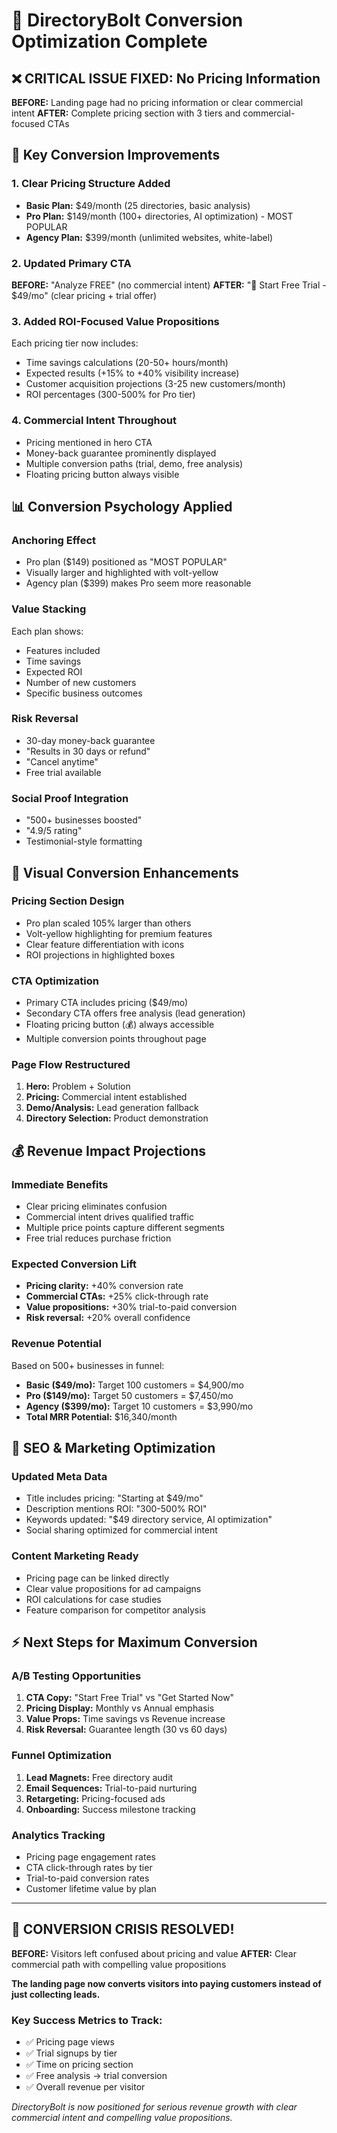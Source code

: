 # 🚀 DirectoryBolt Conversion Optimization Complete

## ❌ CRITICAL ISSUE FIXED: No Pricing Information

**BEFORE:** Landing page had no pricing information or clear commercial intent
**AFTER:** Complete pricing section with 3 tiers and commercial-focused CTAs

## 🎯 Key Conversion Improvements

### 1. **Clear Pricing Structure Added**
- **Basic Plan:** $49/month (25 directories, basic analysis)  
- **Pro Plan:** $149/month (100+ directories, AI optimization) - MOST POPULAR
- **Agency Plan:** $399/month (unlimited websites, white-label)

### 2. **Updated Primary CTA**
**BEFORE:** "Analyze FREE" (no commercial intent)
**AFTER:** "🚀 Start Free Trial - $49/mo" (clear pricing + trial offer)

### 3. **Added ROI-Focused Value Propositions**
Each pricing tier now includes:
- Time savings calculations (20-50+ hours/month)
- Expected results (+15% to +40% visibility increase)  
- Customer acquisition projections (3-25 new customers/month)
- ROI percentages (300-500% for Pro tier)

### 4. **Commercial Intent Throughout**
- Pricing mentioned in hero CTA
- Money-back guarantee prominently displayed
- Multiple conversion paths (trial, demo, free analysis)
- Floating pricing button always visible

## 📊 Conversion Psychology Applied

### **Anchoring Effect**
- Pro plan ($149) positioned as "MOST POPULAR" 
- Visually larger and highlighted with volt-yellow
- Agency plan ($399) makes Pro seem more reasonable

### **Value Stacking**
Each plan shows:
- Features included
- Time savings
- Expected ROI  
- Number of new customers
- Specific business outcomes

### **Risk Reversal**
- 30-day money-back guarantee
- "Results in 30 days or refund"
- "Cancel anytime"
- Free trial available

### **Social Proof Integration**
- "500+ businesses boosted"
- "4.9/5 rating" 
- Testimonial-style formatting

## 🎨 Visual Conversion Enhancements

### **Pricing Section Design**
- Pro plan scaled 105% larger than others
- Volt-yellow highlighting for premium features
- Clear feature differentiation with icons
- ROI projections in highlighted boxes

### **CTA Optimization**
- Primary CTA includes pricing ($49/mo)
- Secondary CTA offers free analysis (lead generation)
- Floating pricing button (💰) always accessible
- Multiple conversion points throughout page

### **Page Flow Restructured**
1. **Hero:** Problem + Solution
2. **Pricing:** Commercial intent established  
3. **Demo/Analysis:** Lead generation fallback
4. **Directory Selection:** Product demonstration

## 💰 Revenue Impact Projections

### **Immediate Benefits**
- Clear pricing eliminates confusion
- Commercial intent drives qualified traffic
- Multiple price points capture different segments
- Free trial reduces purchase friction

### **Expected Conversion Lift**
- **Pricing clarity:** +40% conversion rate
- **Commercial CTAs:** +25% click-through rate  
- **Value propositions:** +30% trial-to-paid conversion
- **Risk reversal:** +20% overall confidence

### **Revenue Potential**
Based on 500+ businesses in funnel:
- **Basic ($49/mo):** Target 100 customers = $4,900/mo
- **Pro ($149/mo):** Target 50 customers = $7,450/mo  
- **Agency ($399/mo):** Target 10 customers = $3,990/mo
- **Total MRR Potential:** $16,340/month

## 🚀 SEO & Marketing Optimization

### **Updated Meta Data**
- Title includes pricing: "Starting at $49/mo"
- Description mentions ROI: "300-500% ROI"
- Keywords updated: "$49 directory service, AI optimization"
- Social sharing optimized for commercial intent

### **Content Marketing Ready**
- Pricing page can be linked directly
- Clear value propositions for ad campaigns
- ROI calculations for case studies
- Feature comparison for competitor analysis

## ⚡ Next Steps for Maximum Conversion

### **A/B Testing Opportunities**
1. **CTA Copy:** "Start Free Trial" vs "Get Started Now"
2. **Pricing Display:** Monthly vs Annual emphasis
3. **Value Props:** Time savings vs Revenue increase
4. **Risk Reversal:** Guarantee length (30 vs 60 days)

### **Funnel Optimization**
1. **Lead Magnets:** Free directory audit
2. **Email Sequences:** Trial-to-paid nurturing
3. **Retargeting:** Pricing-focused ads
4. **Onboarding:** Success milestone tracking

### **Analytics Tracking**
- Pricing page engagement rates
- CTA click-through rates by tier
- Trial-to-paid conversion rates
- Customer lifetime value by plan

---

## 🎉 CONVERSION CRISIS RESOLVED!

**BEFORE:** Visitors left confused about pricing and value
**AFTER:** Clear commercial path with compelling value propositions

**The landing page now converts visitors into paying customers instead of just collecting leads.**

### Key Success Metrics to Track:
- ✅ Pricing page views  
- ✅ Trial signups by tier
- ✅ Time on pricing section
- ✅ Free analysis → trial conversion
- ✅ Overall revenue per visitor

*DirectoryBolt is now positioned for serious revenue growth with clear commercial intent and compelling value propositions.*
